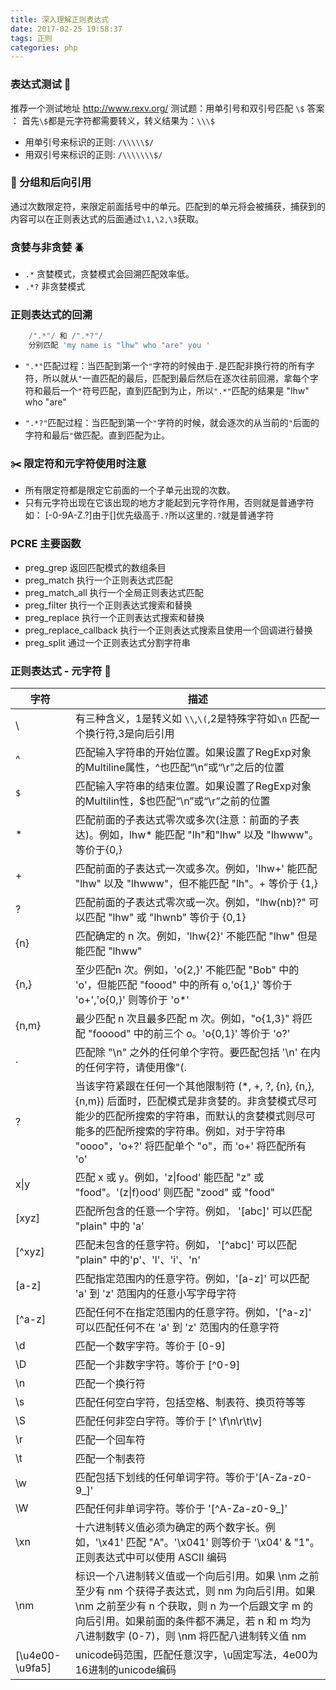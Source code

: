 ```yaml
---
title: 深入理解正则表达式 
date: 2017-02-25 19:58:37
tags: 正则
categories: php
---
```


### 表达式测试 :bee:

推荐一个测试地址 http://www.rexv.org/
测试题：用单引号和双引号匹配 `\$`
答案 ： 首先`\$`都是元字符都需要转义，转义结果为：`\\\$`
- 用单引号来标识的正则: `/\\\\\$/`
- 用双引号来标识的正则: `/\\\\\\\$/`

### :palm_tree: 分组和后向引用 

通过次数限定符，来限定前面括号中的单元。匹配到的单元将会被捕获，捕获到的内容可以在正则表达式的后面通过`\1,\2,\3`获取。

### 贪婪与非贪婪 :beetle:

- `.*` 贪婪模式，贪婪模式会回溯匹配效率低。
- `.*?` 非贪婪模式

<!-- more -->

### 正则表达式的回溯

```php
    /".*"/ 和 /".*?"/
    分别匹配 'my name is "lhw" who "are" you '
```

- `".*"`匹配过程：当匹配到第一个`"`字符的时候由于`.`是匹配非换行符的所有字符，所以就从`"`一直匹配的最后，匹配到最后然后在逐次往前回溯，拿每个字符和最后一个`"`符号匹配，直到匹配到为止，所以`".*"`匹配的结果是 "lhw" who "are"

- `".*?"`匹配过程：当匹配到第一个`"`字符的时候，就会逐次的从当前的`"`后面的字符和最后`"`做匹配。直到匹配为止。


### :scissors: 限定符和元字符使用时注意
- 所有限定符都是限定它前面的一个子单元出现的次数。
- 只有元字符出现在它该出现的地方才能起到元字符作用，否则就是普通字符如：
[-0-9A-Z.?]由于[]优先级高于`.?`所以这里的`.?`就是普通字符


### PCRE 主要函数

- preg_grep 返回匹配模式的数组条目
- preg_match 执行一个正则表达式匹配
- preg_match_all 执行一个全局正则表达式匹配
- preg_filter 执行一个正则表达式搜索和替换
- preg_replace 执行一个正则表达式搜索和替换
- preg_replace_callback 执行一个正则表达式搜索且使用一个回调进行替换
- preg_split 通过一个正则表达式分割字符串


### 正则表达式 - 元字符 :pig_nose:

字符    | 描述
-------|--------------------
\      | 有三种含义，1是转义如 `\\`,`\(`,2是特殊字符如`\n` 匹配一个换行符,3是向后引用
^      | 匹配输入字符串的开始位置。如果设置了RegExp对象的Multiline属性，^也匹配“\n”或“\r”之后的位置
`$`      | 匹配输入字符串的结束位置。如果设置了RegExp对象的Multilin性，$也匹配“\n”或“\r”之前的位置
*  | 匹配前面的子表达式零次或多次(注意：前面的子表达)。例如，lhw* 能匹配 "lh"和"lhw" 以及 "lhwww"。等价于{0,}
+  | 匹配前面的子表达式一次或多次。例如，'lhw+' 能匹配 "lhw" 以及 "lhwww"，但不能匹配 "lh"。+ 等价于 {1,}
?  | 匹配前面的子表达式零次或一次。例如，"lhw(nb)?" 可以匹配 "lhw" 或 "lhwnb" 等价于 {0,1}
{n}  | 匹配确定的 n 次。例如，'lhw{2}' 不能匹配 "lhw" 但是能匹配 "lhww"
{n,} | 至少匹配n 次。例如，'o{2,}' 不能匹配 "Bob" 中的 'o'，但能匹配 "foood" 中的所有 o,'o{1,}' 等价于 'o+','o{0,}' 则等价于 'o*'
{n,m} | 最少匹配 n 次且最多匹配 m 次。例如，"o{1,3}" 将匹配 "fooood" 中的前三个 o。'o{0,1}' 等价于 'o?'
.  | 匹配除 "\n" 之外的任何单个字符。要匹配包括 '\n' 在内的任何字符，请使用像"(.|\n)"的模式
? | 当该字符紧跟在任何一个其他限制符 (*, +, ?, {n}, {n,}, {n,m}) 后面时，匹配模式是非贪婪的。非贪婪模式尽可能少的匹配所搜索的字符串，而默认的贪婪模式则尽可能多的匹配所搜索的字符串。例如，对于字符串 "oooo"，'o+?' 将匹配单个 "o"，而 'o+' 将匹配所有 'o'
x\|y | 匹配 x 或 y。例如，'z\|food' 能匹配 "z" 或 "food"。'(z\|f)ood' 则匹配 "zood" 或 "food"
[xyz] | 匹配所包含的任意一个字符。例如， '[abc]' 可以匹配 "plain" 中的 'a'
[^xyz] | 匹配未包含的任意字符。例如， '[^abc]' 可以匹配 "plain" 中的'p'、'l'、'i'、'n'
[a-z] | 匹配指定范围内的任意字符。例如，'[a-z]' 可以匹配 'a' 到 'z' 范围内的任意小写字母字符
[^a-z] | 匹配任何不在指定范围内的任意字符。例如，'[^a-z]' 可以匹配任何不在 'a' 到 'z' 范围内的任意字符
\d | 匹配一个数字字符。等价于 [0-9]
\D | 匹配一个非数字字符。等价于 [^0-9]
\n | 匹配一个换行符
\s | 匹配任何空白字符，包括空格、制表符、换页符等等
\S |匹配任何非空白字符。等价于 [^ \f\n\r\t\v]
\r | 匹配一个回车符
\t | 匹配一个制表符
\w | 匹配包括下划线的任何单词字符。等价于'[A-Za-z0-9_]'
\W | 	匹配任何非单词字符。等价于 '[^A-Za-z0-9_]'
\xn | 十六进制转义值必须为确定的两个数字长。例如，'\x41' 匹配 "A"。'\x041' 则等价于 '\x04' & "1"。正则表达式中可以使用 ASCII 编码
\nm | 标识一个八进制转义值或一个向后引用。如果 \nm 之前至少有 nm 个获得子表达式，则 nm 为向后引用。如果 \nm 之前至少有 n 个获取，则 n 为一个后跟文字 m 的向后引用。如果前面的条件都不满足，若 n 和 m 均为八进制数字 (0-7)，则 \nm 将匹配八进制转义值 nm
[\u4e00-\u9fa5] | unicode码范围，匹配任意汉字，\u固定写法，4e00为16进制的unicode编码